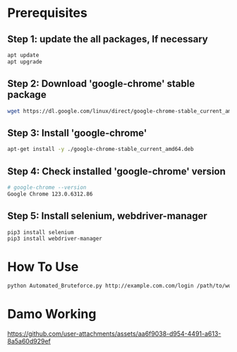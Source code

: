 # Prerequisites
## Step 1: update the all packages, If necessary
```bash
apt update
apt upgrade
```
## Step 2: Download 'google-chrome' stable package
```bash
wget https://dl.google.com/linux/direct/google-chrome-stable_current_amd64.deb
```
## Step 3: Install 'google-chrome'
```bash
apt-get install -y ./google-chrome-stable_current_amd64.deb
```
## Step 4: Check installed 'google-chrome' version
```bash
# google-chrome --version
Google Chrome 123.0.6312.86
```
## Step 5: Install selenium, webdriver-manager
```bash
pip3 install selenium
pip3 install webdriver-manager
```
# How To Use
```bash
python Automated_Bruteforce.py http://example.com.com/login /path/to/wordlist.txt
```
# Damo Working
https://github.com/user-attachments/assets/aa6f9038-d954-4491-a613-8a5a60d929ef

